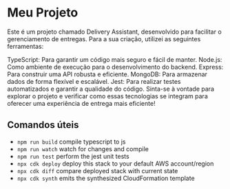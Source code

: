 # Meu Projeto

Este é um projeto chamado Delivery Assistant, desenvolvido para facilitar o gerenciamento de entregas. Para a sua criação, utilizei as seguintes ferramentas:

TypeScript: Para garantir um código mais seguro e fácil de manter.
Node.js: Como ambiente de execução para o desenvolvimento do backend.
Express: Para construir uma API robusta e eficiente.
MongoDB: Para armazenar dados de forma flexível e escalável.
Jest: Para realizar testes automatizados e garantir a qualidade do código.
Sinta-se à vontade para explorar o projeto e verificar como essas tecnologias se integram para oferecer uma experiência de entrega mais eficiente!

## Comandos úteis

* `npm run build`   compile typescript to js
* `npm run watch`   watch for changes and compile
* `npm run test`    perform the jest unit tests
* `npx cdk deploy`  deploy this stack to your default AWS account/region
* `npx cdk diff`    compare deployed stack with current state
* `npx cdk synth`   emits the synthesized CloudFormation template